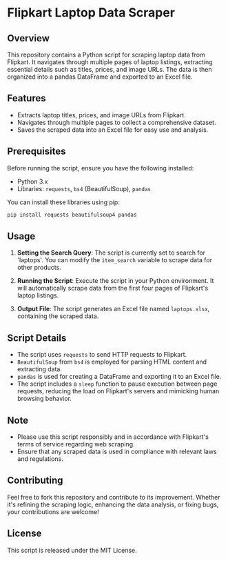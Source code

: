 
# Flipkart Laptop Data Scraper

## Overview
This repository contains a Python script for scraping laptop data from Flipkart. It navigates through multiple pages of laptop listings, extracting essential details such as titles, prices, and image URLs. The data is then organized into a pandas DataFrame and exported to an Excel file.

## Features
- Extracts laptop titles, prices, and image URLs from Flipkart.
- Navigates through multiple pages to collect a comprehensive dataset.
- Saves the scraped data into an Excel file for easy use and analysis.

## Prerequisites
Before running the script, ensure you have the following installed:
- Python 3.x
- Libraries: `requests`, `bs4` (BeautifulSoup), `pandas`

You can install these libraries using pip:
```bash
pip install requests beautifulsoup4 pandas
```

## Usage
1. **Setting the Search Query**: The script is currently set to search for 'laptops'. You can modify the `item_search` variable to scrape data for other products.

2. **Running the Script**: Execute the script in your Python environment. It will automatically scrape data from the first four pages of Flipkart's laptop listings.

3. **Output File**: The script generates an Excel file named `laptops.xlsx`, containing the scraped data.

## Script Details
- The script uses `requests` to send HTTP requests to Flipkart.
- `BeautifulSoup` from `bs4` is employed for parsing HTML content and extracting data.
- `pandas` is used for creating a DataFrame and exporting it to an Excel file.
- The script includes a `sleep` function to pause execution between page requests, reducing the load on Flipkart's servers and mimicking human browsing behavior.

## Note
- Please use this script responsibly and in accordance with Flipkart's terms of service regarding web scraping.
- Ensure that any scraped data is used in compliance with relevant laws and regulations.

## Contributing
Feel free to fork this repository and contribute to its improvement. Whether it's refining the scraping logic, enhancing the data analysis, or fixing bugs, your contributions are welcome!

## License
This script is released under the MIT License.



